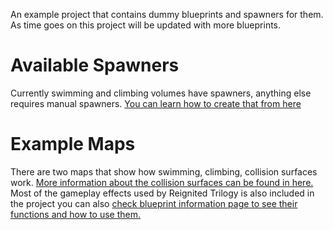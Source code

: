 An example project that contains dummy blueprints and spawners for them. As time goes on this project will be updated with more blueprints. 

# Available Spawners

Currently swimming and climbing volumes have spawners, anything else requires manual spawners. [You can learn how to create that from here](https://franklygd.github.io/Spyro-Reignited-Trilogy-Asset-Replacement/Level-Making/3-Spawning-Actors-In-Custom-Levels/)

# Example Maps

There are two maps that show how swimming, climbing, collision surfaces work. [More information about the collision surfaces can be found in here.](https://franklygd.github.io/Spyro-Reignited-Trilogy-Asset-Replacement/Level-Making/Blueprint-Info/) 
Most of the gameplay effects used by Reignited Trilogy is also included in the project you can also [check blueprint information page to see their functions and how to use them.](https://franklygd.github.io/Spyro-Reignited-Trilogy-Asset-Replacement/Level-Making/Blueprint-Info/)
